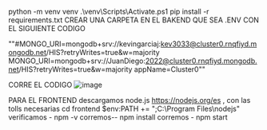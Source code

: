python -m venv venv
.\venv\Scripts\Activate.ps1
pip install -r requirements.txt
CREAR UNA CARPETA EN EL BAKEND QUE SEA .ENV CON EL SIGUIENTE CODIGO 

""#MONGO_URI=mongodb+srv://kevingarciaj:kev3033@cluster0.rnqfiyd.mongodb.net/HIS?retryWrites=true&w=majority
MONGO_URI=mongodb+srv://JuanDiego:2022@cluster0.rnqfiyd.mongodb.net/HIS?retryWrites=true&w=majority
appName=Cluster0""

CORRE EL CODIGO ![image](https://github.com/user-attachments/assets/243da239-baf2-469d-ae55-c36f69a92e29)

PARA EL FRONTEND
descargamos node.js https://nodejs.org/es , con las tolls necesarias 
cd frontend
$env:PATH += ";C:\Program Files\nodejs\"
verificamos - npm -v 
corremos--  npm install
corremos - npm start
